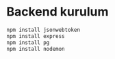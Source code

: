 # Backend kurulum

```sh
npm install jsonwebtoken
npm install express
npm install pg
npm install nodemon
```
